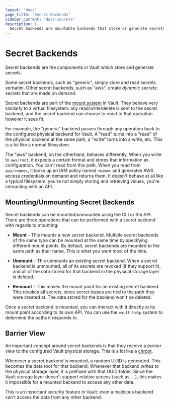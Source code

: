 ```yaml
---
layout: "docs"
page_title: "Secret Backends"
sidebar_current: "docs-secrets"
description: |-
  Secret backends are mountable backends that store or generate secrets in Vault.
---
```


# Secret Backends

Secret backends are the components in Vault which store and generate
secrets.

Some secret backends, such as "generic", simply store and read
secrets verbatim. Other secret backends, such as "aws", create _dynamic
secrets_: secrets that are made on demand.

Secret backends are part of the
[mount system](#)
in Vault. They behave very similarly to a virtual filesystem:
any read/write/delete is sent to the secret backend, and the secret
backend can choose to react to that operation however it sees fit.

For example, the "generic" backend passes through any operation back
to the configured physical backend for Vault. A "read" turns into a
"read" of the physical backend at the same path, a "write" turns into
a write, etc. This is a lot like a normal filesystem.

The "aws" backend, on the otherhand, behaves differently. When you
write to `aws/root`, it expects a certain format and stores that
information as configuration. You can't read from this path. When you
read from `aws/<name>`, it looks up an IAM policy named `<name>` and
generates AWS access credentials on demand and returns them. It doesn't
behave at all like a typical filesystem: you're not simply storing and
retrieving values, you're interacting with an API.

## Mounting/Unmounting Secret Backends

Secret backends can be mounted/unmounted using the CLI or the API.
There are three operations that can be performed with a secret backend
with regards to mounting:

  * **Mount** - This mounts a new secret backend. Multiple secret
    backends of the same type can be mounted at the same time by
    specifying different mount points. By default, secret backends are
    mounted to the same path as their name. This is what you want most
    of the time.

  * **Unmount** - This unmounts an existing secret backend. When a secret
    backend is unmounted, all of its secrets are revoked (if they support
    it), and all of the data stored for that backend in the physical storage
    layer is deleted.

  * **Remount** - This moves the mount point for an existing secret backend.
    This revokes all secrets, since secret leases are tied to the path they
    were created at. The data stored for the backend won't be deleted.

Once a secret backend is mounted, you can interact with it directly
at its mount point according to its own API. You can use the `vault help`
system to determine the paths it responds to.

## Barrier View

An important concept around secret backends is that they receive a
_barrier view_ to the configured Vault physical storage. This is a lot
like a [chroot](http://en.wikipedia.org/wiki/Chroot).

Whenever a secret backend is mounted, a random UUID is generated. This
becomes the data root for that backend. Whenever that backend writes to
the physical storage layer, it is prefixed with that UUID folder. Since
the Vault storage layer doesn't support relative access (such as `..`),
this makes it impossible for a mounted backend to access any other data.

This is an important security feature in Vault: even a malicious backend
can't access the data from any other backend.
